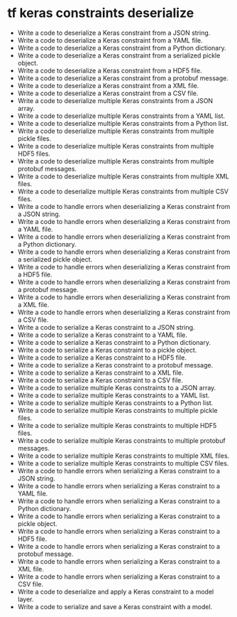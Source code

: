 # tf keras constraints deserialize

- Write a code to deserialize a Keras constraint from a JSON string.
- Write a code to deserialize a Keras constraint from a YAML file.
- Write a code to deserialize a Keras constraint from a Python dictionary.
- Write a code to deserialize a Keras constraint from a serialized pickle object.
- Write a code to deserialize a Keras constraint from a HDF5 file.
- Write a code to deserialize a Keras constraint from a protobuf message.
- Write a code to deserialize a Keras constraint from a XML file.
- Write a code to deserialize a Keras constraint from a CSV file.
- Write a code to deserialize multiple Keras constraints from a JSON array.
- Write a code to deserialize multiple Keras constraints from a YAML list.
- Write a code to deserialize multiple Keras constraints from a Python list.
- Write a code to deserialize multiple Keras constraints from multiple pickle files.
- Write a code to deserialize multiple Keras constraints from multiple HDF5 files.
- Write a code to deserialize multiple Keras constraints from multiple protobuf messages.
- Write a code to deserialize multiple Keras constraints from multiple XML files.
- Write a code to deserialize multiple Keras constraints from multiple CSV files.
- Write a code to handle errors when deserializing a Keras constraint from a JSON string.
- Write a code to handle errors when deserializing a Keras constraint from a YAML file.
- Write a code to handle errors when deserializing a Keras constraint from a Python dictionary.
- Write a code to handle errors when deserializing a Keras constraint from a serialized pickle object.
- Write a code to handle errors when deserializing a Keras constraint from a HDF5 file.
- Write a code to handle errors when deserializing a Keras constraint from a protobuf message.
- Write a code to handle errors when deserializing a Keras constraint from a XML file.
- Write a code to handle errors when deserializing a Keras constraint from a CSV file.
- Write a code to serialize a Keras constraint to a JSON string.
- Write a code to serialize a Keras constraint to a YAML file.
- Write a code to serialize a Keras constraint to a Python dictionary.
- Write a code to serialize a Keras constraint to a pickle object.
- Write a code to serialize a Keras constraint to a HDF5 file.
- Write a code to serialize a Keras constraint to a protobuf message.
- Write a code to serialize a Keras constraint to a XML file.
- Write a code to serialize a Keras constraint to a CSV file.
- Write a code to serialize multiple Keras constraints to a JSON array.
- Write a code to serialize multiple Keras constraints to a YAML list.
- Write a code to serialize multiple Keras constraints to a Python list.
- Write a code to serialize multiple Keras constraints to multiple pickle files.
- Write a code to serialize multiple Keras constraints to multiple HDF5 files.
- Write a code to serialize multiple Keras constraints to multiple protobuf messages.
- Write a code to serialize multiple Keras constraints to multiple XML files.
- Write a code to serialize multiple Keras constraints to multiple CSV files.
- Write a code to handle errors when serializing a Keras constraint to a JSON string.
- Write a code to handle errors when serializing a Keras constraint to a YAML file.
- Write a code to handle errors when serializing a Keras constraint to a Python dictionary.
- Write a code to handle errors when serializing a Keras constraint to a pickle object.
- Write a code to handle errors when serializing a Keras constraint to a HDF5 file.
- Write a code to handle errors when serializing a Keras constraint to a protobuf message.
- Write a code to handle errors when serializing a Keras constraint to a XML file.
- Write a code to handle errors when serializing a Keras constraint to a CSV file.
- Write a code to deserialize and apply a Keras constraint to a model layer.
- Write a code to serialize and save a Keras constraint with a model.